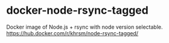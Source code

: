 # docker-node-rsync-tagged
Docker image of Node.js + rsync with node version selectable. https://hub.docker.com/r/khrsm/node-rsync-tagged/
